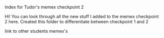 Index for Tudor's memex checkpoint 2

Hi! You can look through all the new stuff I added to the memex checkpoint 2 here. Created this folder to differentiate between checkpoint 1 and 2

link to other students memex's